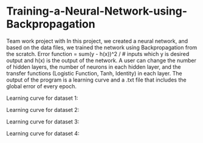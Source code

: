 # Training-a-Neural-Network-using-Backpropagation
Team work project with
In this project, we created a neural network, and based on the data files, we trained the network using Backpropagation from the scratch.
Error function = sum(y - h(x))^2 / # inputs which y is desired output and h(x) is the output of the network.
A user can change the number of hidden layers, the number of neurons in each hidden layer, and the transfer functions (Logistic Function, Tanh, Identity) in each layer.
The output of the program is a learning curve and a .txt file that includes the global error of every epoch. 

Learning curve for dataset 1:

Learning curve for dataset 2:

Learning curve for dataset 3:

Learning curve for dataset 4:
